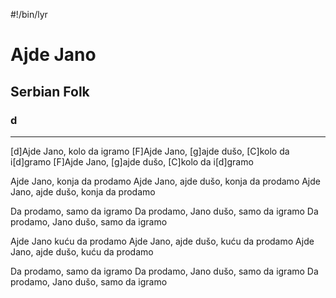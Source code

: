 #!/bin/lyr
# Ajde Jano
## Serbian Folk
### d

---

[d]Ajde Jano, kolo da igramo
[F]Ajde Jano, [g]ajde dušo, [C]kolo da i[d]gramo
[F]Ajde Jano, [g]ajde dušo, [C]kolo da i[d]gramo
 
Ajde Jano, konja da prodamo
Ajde Jano, ajde dušo, konja da prodamo
Ajde Jano, ajde dušo, konja da prodamo
 
Da prodamo, samo da igramo
Da prodamo, Jano dušo, samo da igramo
Da prodamo, Jano dušo, samo da igramo
 
Ajde Jano kuću da prodamo
Ajde Jano, ajde dušo, kuću da prodamo
Ajde Jano, ajde dušo, kuću da prodamo
 
Da prodamo, samo da igramo
Da prodamo, Jano dušo, samo da igramo
Da prodamo, Jano dušo, samo da igramo